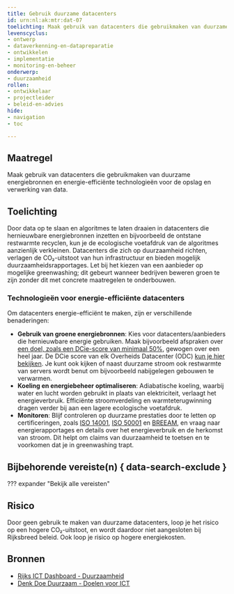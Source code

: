 ```yaml
---
title: Gebruik duurzame datacenters
id: urn:nl:ak:mtr:dat-07
toelichting: Maak gebruik van datacenters die gebruikmaken van duurzame energiebronnen en energie-efficiënte technologieën voor de opslag en verwerking van data.  
levenscyclus:
- ontwerp
- dataverkenning-en-datapreparatie
- ontwikkelen
- implementatie
- monitoring-en-beheer
onderwerp: 
- duurzaamheid
rollen:
- ontwikkelaar
- projectleider
- beleid-en-advies
hide:
- navigation
- toc

---
```


<!-- Let op! onderstaande regel met 'tags' niet weghalen! Deze maakt automatisch de knopjes op basis van de metadata  -->
<!-- tags -->

## Maatregel
Maak gebruik van datacenters die gebruikmaken van duurzame energiebronnen en energie-efficiënte technologieën voor de opslag en verwerking van data.

## Toelichting
Door data op te slaan en algoritmes te laten draaien in datacenters die hernieuwbare energiebronnen inzetten en bijvoorbeeld de ontstane restwarmte recyclen, kun je de ecologische voetafdruk van de algoritmes aanzienlijk verkleinen.
Datacenters die zich op duurzaamheid richten, verlagen de CO₂-uitstoot van hun infrastructuur en bieden mogelijk duurzaamheidsrapportages. Let bij het kiezen van een aanbieder op mogelijke greenwashing; dit gebeurt wanneer bedrijven beweren groen te zijn zonder dit met concrete maatregelen te onderbouwen.

### Technologieën voor energie-efficiënte datacenters
Om datacenters energie-efficiënt te maken, zijn er verschillende benaderingen:

- **Gebruik van groene energiebronnen**: Kies voor datacenters/aanbieders die hernieuwbare energie gebruiken. Maak bijvoorbeeld afspraken over [een doel, zoals een DCie-score van minimaal 50%](https://www.denkdoeduurzaam.nl/themas/ict/doelen), gewogen over een heel jaar. De DCie score van elk Overheids Datacenter (ODC) [kun je hier bekijken](https://rijksictdashboard.nl/duurzaamheid).
Je kunt ook kijken of naast duurzame stroom ook restwarmte van servers wordt benut om bijvoorbeeld nabijgelegen gebouwen te verwarmen.
- **Koeling en energiebeheer optimaliseren**: Adiabatische koeling, waarbij water en lucht worden gebruikt in plaats van elektriciteit, verlaagt het energieverbruik. Efficiënte stroomverdeling en warmteterugwinning dragen verder bij aan een lagere ecologische voetafdruk.
- **Monitoren**: Blijf controleren op duurzame prestaties door te letten op certificeringen, zoals [ISO 14001](https://www.nen.nl/milieu/milieumanagement), [ISO 50001](https://www.nen.nl/energie/energiemanagement) en [BREEAM](https://www.breeam.nl/certificeren-in-5-stappen), en vraag naar energierapportages en details over het energieverbruik en de herkomst van stroom. Dit helpt om claims van duurzaamheid te toetsen en te voorkomen dat je in greenwashing trapt.

## Bijbehorende vereiste(n) { data-search-exclude }
??? expander "Bekijk alle vereisten"
    <!-- list_vereisten_on_maatregelen_page -->

## Risico
Door geen gebruik te maken van duurzame datacenters, loop je het risico op een hogere CO₂-uitstoot, en wordt daardoor niet aangesloten bij Rijksbreed beleid. Ook loop je risico op hogere energiekosten.

## Bronnen
- [Rijks ICT Dashboard - Duurzaamheid](https://www.rijksictdashboard.nl/duurzaamheid)
- [Denk Doe Duurzaam - Doelen voor ICT](https://www.denkdoeduurzaam.nl/themas/ict/doelen)
